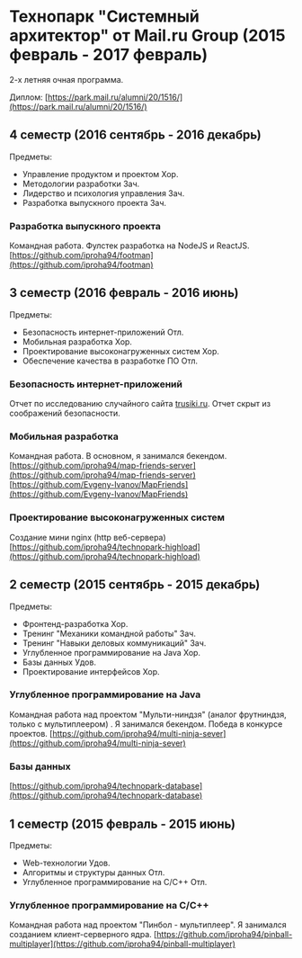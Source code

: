 # Технопарк "Системный архитектор" от Mail.ru Group (2015 февраль - 2017 февраль)

2-x летняя очная программа.  

Диплом: [https://park.mail.ru/alumni/20/1516/](https://park.mail.ru/alumni/20/1516/)

## 4 семестр (2016 сентябрь - 2016 декабрь)

Предметы:
* Управление продуктом и проектом Хор.  
* Методологии разработки Зач.  
* Лидерство и психология управления Зач.  
* Разработка выпускного проекта Зач.  

### Разработка выпускного проекта  
Командная работа. Фулстек разработка на NodeJS и ReactJS. 
[https://github.com/iproha94/footman](https://github.com/iproha94/footman)


## 3 семестр (2016 февраль - 2016 июнь)

Предметы:
* Безопасность интернет-приложений Отл.
* Мобильная разработка Хор.
* Проектирование высоконагруженных систем Хор.
* Обеспечение качества в разработке ПО Отл.


### Безопасность интернет-приложений  
Отчет по исследованию случайного сайта [trusiki.ru](trusiki.ru).
Отчет скрыт из соображений безопасности.

### Мобильная разработка  
Командная работа. В основном, я занимался бекендом. 
[https://github.com/iproha94/map-friends-server](https://github.com/iproha94/map-friends-server)
[https://github.com/Evgeny-Ivanov/MapFriends](https://github.com/Evgeny-Ivanov/MapFriends)

### Проектирование высоконагруженных систем  
Создание мини nginx (http веб-сервера) [https://github.com/iproha94/technopark-highload](https://github.com/iproha94/technopark-highload)  


## 2 семестр (2015 сентябрь - 2015 декабрь)

Предметы:
* Фронтенд-разработка Хор.  
* Тренинг "Механики командной работы" Зач.  
* Тренинг "Навыки деловых коммуникаций" Зач. 
* Углубленное программирование на Java Хор.
* Базы данных Удов.
* Проектирование интерфейсов Хор.

### Углубленное программирование на Java  
Командная работа над проектом "Мульти-ниндзя" (аналог фрутниндзя, только с мультиплеером) . Я занимался бекендом. Победа в конкурсе проектов. 
[https://github.com/iproha94/multi-ninja-sever](https://github.com/iproha94/multi-ninja-sever)

### Базы данных
[https://github.com/iproha94/technopark-database](https://github.com/iproha94/technopark-database) 


## 1 семестр (2015 февраль - 2015 июнь)

Предметы:
* Web-технологии Удов.  
* Алгоритмы и структуры данных Отл.  
* Углубленное программирование на C/C++ Отл.

### Углубленное программирование на C/C++  
Командная работа над проектом "Пинбол - мультиплеер". Я занимался созданием клиент-серверного ядра. 
[https://github.com/iproha94/pinball-multiplayer](https://github.com/iproha94/pinball-multiplayer)
